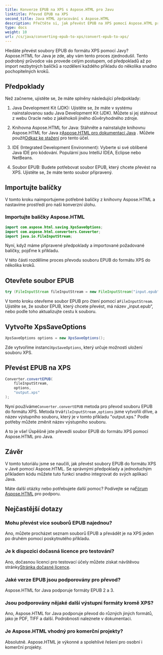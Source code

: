 ```yaml
---
title: Konverze EPUB na XPS s Aspose.HTML pro Javu
linktitle: Převod EPUB na XPS
second_title: Java HTML zpracování s Aspose.HTML
description: Přečtěte si, jak převést EPUB na XPS pomocí Aspose.HTML pro Java. Podrobný průvodce pro bezproblémový převod EPUB na XPS. Vyzkoušej to teď!
type: docs
weight: 10
url: /cs/java/converting-epub-to-xps/convert-epub-to-xps/
---
```


Hledáte převést soubory EPUB do formátu XPS pomocí Javy? Aspose.HTML for Java je zde, aby vám tento proces zjednodušil. Tento podrobný průvodce vás provede celým postupem, od předpokladů až po import nezbytných balíčků a rozdělení každého příkladu do několika snadno pochopitelných kroků.

## Předpoklady

Než začneme, ujistěte se, že máte splněny následující předpoklady:

1. Java Development Kit (JDK): Ujistěte se, že máte v systému nainstalovanou sadu Java Development Kit (JDK). Můžete si jej stáhnout z webu Oracle nebo z jakéhokoli jiného důvěryhodného zdroje.

2. Knihovna Aspose.HTML for Java: Stáhněte a nainstalujte knihovnu Aspose.HTML for Java z[Aspose.HTML pro dokumentaci Java](https://reference.aspose.com/html/java/) . Můžete použít[Odkaz ke stažení](https://releases.aspose.com/html/java/) pro tento účel.

3. IDE (Integrated Development Environment): Vyberte si své oblíbené Java IDE pro kódování. Populární jsou IntelliJ IDEA, Eclipse nebo NetBeans.

4. Soubor EPUB: Budete potřebovat soubor EPUB, který chcete převést na XPS. Ujistěte se, že máte tento soubor připravený.

## Importujte balíčky

V tomto kroku naimportujeme potřebné balíčky z knihovny Aspose.HTML a nastavíme prostředí pro naši konverzní úlohu.

### Importujte balíčky Aspose.HTML

```java
import com.aspose.html.saving.XpsSaveOptions;
import com.aspose.html.converters.Converter;
import java.io.FileInputStream;
```

Nyní, když máme připravené předpoklady a importované požadované balíčky, pojďme k příkladu.

V této části rozdělíme proces převodu souboru EPUB do formátu XPS do několika kroků.

## Otevřete soubor EPUB

```java
try (FileInputStream fileInputStream = new FileInputStream("input.epub")) {
```

 V tomto kroku otevřeme soubor EPUB pro čtení pomocí a`FileInputStream`. Ujistěte se, že soubor EPUB, který chcete převést, má název „input.epub“, nebo podle toho aktualizujte cestu k souboru.

## Vytvořte XpsSaveOptions

```java
XpsSaveOptions options = new XpsSaveOptions();
```

 Zde vytvoříme instanci`XpsSaveOptions`, který určuje možnosti uložení souboru XPS.

## Převést EPUB na XPS

```java
Converter.convertEPUB(
    fileInputStream,
    options,
    "output.xps"
);
```

 Nyní používáme`Converter.convertEPUB` metoda pro převod souboru EPUB do formátu XPS. Metoda trvá`fileInputStream` ,`options` jsme vytvořili dříve, a název výstupního souboru, který je v tomto příkladu "output.xps." Podle potřeby můžete změnit název výstupního souboru.

A to je vše! Úspěšně jste převedli soubor EPUB do formátu XPS pomocí Aspose.HTML pro Java.

## Závěr

V tomto tutoriálu jsme se naučili, jak převést soubory EPUB do formátu XPS v Javě pomocí Aspose.HTML. Se správnými předpoklady a jednoduchým příkladem kódu můžete tuto funkci snadno integrovat do svých aplikací Java.

 Máte další otázky nebo potřebujete další pomoc? Podívejte se na[Fórum Aspose.HTML](https://forum.aspose.com/) pro podporu.

## Nejčastější dotazy

### Mohu převést více souborů EPUB najednou?
Ano, můžete procházet seznam souborů EPUB a převádět je na XPS jeden po druhém pomocí poskytnutého příkladu.

### Je k dispozici dočasná licence pro testování?
 Ano, dočasnou licenci pro testovací účely můžete získat návštěvou stránky[Stránka dočasné licence](https://purchase.aspose.com/temporary-license/).

### Jaké verze EPUB jsou podporovány pro převod?
Aspose.HTML for Java podporuje formáty EPUB 2 a 3.

### Jsou podporovány nějaké další výstupní formáty kromě XPS?
Ano, Aspose.HTML for Java podporuje převod do různých jiných formátů, jako je PDF, TIFF a další. Podrobnosti naleznete v dokumentaci.

### Je Aspose.HTML vhodný pro komerční projekty?
Absolutně. Aspose.HTML je výkonné a spolehlivé řešení pro osobní i komerční projekty.